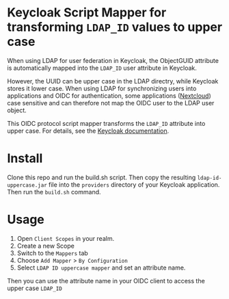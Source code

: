 # Keycloak Script Mapper for transforming `LDAP_ID` values to upper case

When using LDAP for user federation in Keycloak, the ObjectGUID attribute is automatically mapped into the `LDAP_ID` user attribute in Keycloak.

However, the UUID can be upper case in the LDAP directry, while Keycloak stores it lower case. When using LDAP for synchronizing users into applications and OIDC for authentication, some applications ([Nextcloud](https://github.com/nextcloud/user_saml/issues/563#issuecomment-1215519305)) case sensitive and can therefore not map the OIDC user to the LDAP user object.

This OIDC protocol script mapper transforms the `LDAP_ID` attribute into upper case. For details, see the [Keycloak documentation](https://www.keycloak.org/docs/24.0.1/server_development/#_script_providers).

# Install

Clone this repo and run the build.sh script. Then copy the resulting `ldap-id-uppercase.jar` file into the `providers` directory of your Keycloak application. Then run the `build.sh` command.

# Usage

1. Open `Client Scopes` in your realm.
2. Create a new Scope
3. Switch to the `Mappers` tab
4. Choose `Add Mapper` > `By Configuration`
5. Select `LDAP ID uppercase mapper` and set an attribute name.

Then you can use the attribute name in your OIDC client to access the upper case `LDAP_ID`
